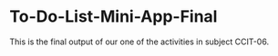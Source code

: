 # To-Do-List-Mini-App-Final
This is the final output of our one of the activities in subject CCIT-06. 
